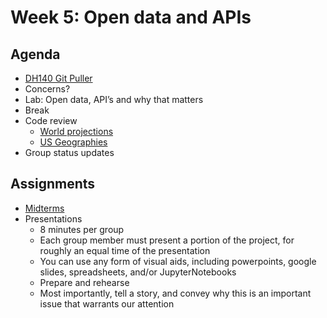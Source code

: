 # Week 5: Open data and APIs

## Agenda
- [DH140 Git Puller](https://jupyter.idre.ucla.edu/hub/user-redirect/git-pull?repo=https%3A%2F%2Fgithub.com%2Fyohman%2F21W-DH140&urlpath=tree%2F21W-DH140%2F&branch=master)
- Concerns?
- Lab: Open data, API’s and why that matters
- Break
- Code review
    - [World projections](https://github.com/yohman/world-projections)
    - [US Geographies](https://github.com/yohman/world-projections)
- Group status updates

## Assignments
- [Midterms](../../Midterm%20and%20Finals)
- Presentations
  -  8 minutes per group
  -  Each group member must present a portion of the project, for roughly an equal time of the presentation
  -  You can use any form of visual aids, including powerpoints, google slides, spreadsheets, and/or JupyterNotebooks
  -  Prepare and rehearse
  -  Most importantly, tell a story, and convey why this is an important issue that warrants our attention
